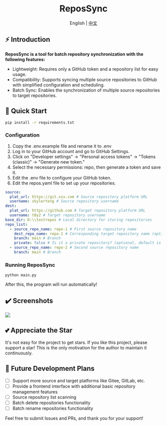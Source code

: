 <div align="center">
  <h1>ReposSync</h1>
  <span>English | <a href="./README.zh-CN.md">中文</a></span>
</div>

## ⚡ Introduction

**ReposSync is a tool for batch repository synchronization with the following features:**

- Lightweight: Requires only a GitHub token and a repository list for easy usage.
- Compatibility: Supports syncing multiple source repositories to GitHub with simplified configuration and scheduling.
- Batch Sync: Enables the synchronization of multiple source repositories to target repositories.

## 🚀 Quick Start

```sh
pip install -r requirements.txt
```

### Configuration

1. Copy the .env.example file and rename it to .env
2. Log in to your GitHub account and go to GitHub Settings.
3. Click on "Developer settings" -> "Personal access tokens" -> "Tokens (classic)" -> "Generate new token."
4. Select the necessary permissions: repo, then generate a token and save it.
5. Edit the .env file to configure your GitHub token.
6. Edit the repos.yaml file to set up your repositories.

```yaml
source:
  plat_url: https://git.xxx.com # Source repository platform URL
  username: skylertong # Source repository username
dest:
  plat_url: https://github.com # Target repository platform URL
  username: t8y2 # Target repository username
base_dir: D:\\testrepos # Local directory for storing repositories
repo_list:
  - source_repo_name: repo-1 # First source repository name
    dest_repo_name: repo-1 # Corresponding target repository name (optional, defaults to source name)
    branch: main # Branch
    private: false # Is it a private repository? (optional, default is true, meaning private)
  - source_repo_name: repo-2 # Second source repository name
    branch: main # Branch
```

### Running ReposSync

```shell
python main.py
```
After this, the program will run automatically!

## ✔️ Screenshots

[![](https://pic.imgdb.cn/item/67001ec4d29ded1a8c33b237.png)](https://pic.imgdb.cn/item/67001ec4d29ded1a8c33b237.png)


## 💕 Appreciate the Star

It's not easy for the project to get stars. If you like this project, please support a star! This is the only motivation for the author to maintain it continuously.

## 🔨 Future Development Plans
- [ ] Support more source and target platforms like Gitee, GitLab, etc.
- [ ] Provide a frontend interface with additional basic repository management features
- [ ] Source repository list scanning
- [ ] Batch delete repositories functionality
- [ ] Batch rename repositories functionality

Feel free to submit Issues and PRs, and thank you for your support!



